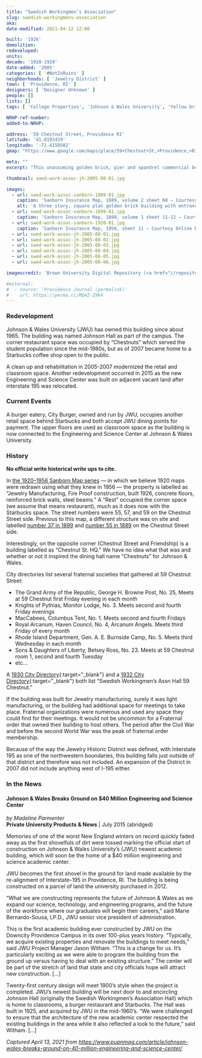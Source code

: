 ```yaml
---
title: "Swedish Workingmen’s Association"
slug: swedish-workingmens-association
aka: 
date-modified: 2021-04-12 12:00

built: '1926'
demolition: 
redeveloped: 
units:
decade: '1920-1929'
date-added: '2005'
categories: [ '#NotInRuins' ]
neighborhoods: [ 'Jewelry District' ]
town: [ 'Providence, RI' ]
designers: [ 'Designer Unknown' ]
people: []
lists: []
tags: [ 'College Properties', 'Johnson & Wales University', 'Yellow brick' ]

NRHP-ref-number:
added-to-NRHP:

address: '59 Chestnut Street, Providence RI'
latitude: '41.8192419'
longitude: '-71.4150502'
gmap: "https://www.google.com/maps/place/59+Chestnut+St,+Providence,+RI+02903/@41.8192419,-71.4150502,17z/data=!3m1!4b1!4m5!3m4!1s0x89e4456cae5066c7:0xa88d05c8e7db3553!8m2!3d41.8192419!4d-71.4128615"

meta: ""
excerpt: "This unassuming golden brick, pier and spandrel commercial building has been part of the Johnson & Wales campus since the mid-1960s"

thumbnail: swed-work-assoc-jh-2005-08-01.jpg

images:
  - url: swed-work-assoc-sanborn-1889-01.jpg
    caption: 'Sanborn Insurance Map, 1889, volume 2 sheet 60 — Courtesy Brown University Digital Repository'
    alt: 'A three story, square plan golden brick building with entrances on opposite corners as well as a ground-floor chamfered retail entrance under an overhang. The windows have been replaced with commericial-grade non-operable three-over-three pane designs. Slight sandstone details adorn the cornice and the seperation of the first floor from the upper floors.'
  - url: swed-work-assoc-sanborn-1899-01.jpg
    caption: 'Sanborn Insurance Map, 1899, volume 1 sheet 11-12 — Courtesy Brown University Digital Repository'
  - url: swed-work-assoc-sanborn-1920-01.jpg
    caption: 'Sanborn Insurance Map, 1956, sheet 11 — Courtesy Online Digital Sanborn Maps via ProQuest and the Providence Public Library'
  - url: swed-work-assoc-jh-2005-08-01.jpg
  - url: swed-work-assoc-jh-2005-08-02.jpg
  - url: swed-work-assoc-jh-2005-08-03.jpg
  - url: swed-work-assoc-jh-2005-08-04.jpg
  - url: swed-work-assoc-jh-2005-08-05.jpg
  - url: swed-work-assoc-jh-2005-08-06.jpg

imagescredit: 'Brown University Digital Repository (<a href="//repository.library.brown.edu/studio/item/bdr:213558/" target="_blank">1889</a> and <a href="//repository.library.brown.edu/studio/item/bdr:213597/" target="_blank">1899</a>), and the Online Digital Sanborn Maps via ProQuest and the Providence Public Library'

#external:
#  - source: 'Providence Journal (permalink)'
#    url: https://perma.cc/MQ4Z-Z9K4
---
```


### Redevelopment

Johnson & Wales University (<span class="abbr">JWU</span>) has owned this building since about 1965. The building was named Johnson Hall as part of the campus. The corner restaurant space was occupied by “Chestnuts” which served the student population since the mid-1980s, but as of 2007 became home to a Starbucks coffee shop open to the public. 

A clean up and rehabilitation in 2005-2007 modernized the retail and classroom space. Another redevelopment occurred in 2015 as the new Engineering and Science Center was built on adjacent vacant land after interstate 195 was relocated. 


### Current Events

A burger eatery, City Burger, owned and run by <span class="abbr">JWU</span>, occupies another retail space behind Starbucks and both accept <span class="abbr">JWU</span> dining points for payment. The upper floors are used as classroom space as the building is now connected to the Engineering and Science Center at Johnson & Wales University. 


### History

**No official write historical write ups to cite.** 

In [the 1920–1956 Sanborn Map series](#photo-swed-work-assoc-sanborn-1920-01) — in which we believe 1920 maps were redrawn using what they knew in 1956 — the property is labelled as “Jewelry Manufacturing, Fire Proof construction, built 1926, concrete floors, reinforced brick walls, steel beams.” A “Rest” occupied the corner space (we assume that means restaurant), much as it does now with the Starbucks space. The street numbers were 55, 57, and 59 on the Chestnut Street side. Previous to this map, a different structure was on site and labelled [number 37 in 1899](#photo-swed-work-assoc-sanborn-1899-01) and [number 55 in 1889](#photo-swed-work-assoc-sanborn-1889-01) on the Chestnut Street side. 

Interestingly, on the opposite corner (Chestnut Street and Friendship) is a building labelled as “Chestnut St. HQ.” We have no idea what that was and whether or not it inspired the dining hall name “Chestnuts” for Johnson & Wales. 

City directories list several fraternal societies that gathered at 59 Chestnut Street: 

+ The Grand Army of the Republic, George H. Browne Post, No. 25, Meets at 59 Chestnut first Friday evening in each month
+ Knights of Pythias, Monitor Lodge, No. 3. Meets second and fourth Friday evenings 
+ MacCabees, Columbus Tent, No. 1. Meets second and fourth Fridays
+ Royal Arcanum, Haven Council, No. 4, Arcanum Angels. Meets third Friday of every month
+ Rhode Island Department, Gen. A. E. Burnside Camp, No. 5. Meets third Wednesday in each month
+ Sons & Daughters of Liberty, Betsey Ross, No. 23. Meets at 59 Chestnut room 1, second and fourth Tuesday
+ etc…

A [1930 City Directory](//archive.org/details/providencedirectunse/page/1294/mode/2up){:target="_blank"} and a [1932 City Directory](//archive.org/details/providencedirectunse_0/page/1238){:target="_blank"} both list “Swedish Workingmen’s Assn Hall 59 Chestnut.” 

If the building was built for Jewelry manufacturing, surely it was light manufacturing, or the building had additional space for meetings to take place. Fraternal organizations were numerous and used any space they could find for their meetings. It would not be uncommon for a Fraternal order that owned their building to host others. The period after the Civil War and before the second World War was the peak of fraternal order membership. 

Because of the way the Jewelry Historic District was defined, with Interstate 195 as one of the northwestern boundaries, this building falls just outside of that district and therefore was not included. An expansion of the District in 2007 did not include anything west of I-195 either. 


### In the News

#### Johnson & Wales Breaks Ground on $40 Million Engineering and Science Center

_by Madeline Parmenter_  
**Private University Products & News** | July 2015 (abridged)

Memories of one of the worst New England winters on record quickly faded away as the first shovelfuls of dirt were tossed marking the official start of construction on Johnson & Wales University’s (<span class="abbr">JWU</span>) newest academic building, which will soon be the home of a $40 million engineering and science academic center.

<span class="abbr">JWU</span> becomes the first shovel in the ground for land made available by the re-alignment of Interstate-195 in Providence, RI. The building is being constructed on a parcel of land the university purchased in 2012.

“What we are constructing represents the future of Johnson & Wales as we expand our science, technology, and engineering programs, and the future of the workforce where our graduates will begin their careers,” said Marie Bernardo-Sousa, LP.D., <span class="abbr">JWU</span> senior vice president of administration.

This is the first academic building ever constructed by <span class="abbr">JWU</span> on the Downcity Providence Campus in its over 100-plus years history. “Typically, we acquire existing properties and renovate the buildings to meet needs,” said <span class="abbr">JWU</span> Project Manager Jason Witham. “This is a change for us. It’s particularly exciting as we were able to program the building from the ground up versus having to deal with an existing structure.” The center will be part of the stretch of land that state and city officials hope will attract new construction. […]

Twenty-first century design will meet 1900’s style when the project is completed. <span class="abbr">JWU</span>’s newest building will be next door to and encircling Johnson Hall (originally the Swedish Workingmen’s Association Hall) which is home to classrooms, a burger restaurant and Starbucks. The Hall was built in 1925, and acquired by <span class="abbr">JWU</span> in the mid-1960’s. “We were challenged to ensure that the architecture of the new academic center respected the existing buildings in the area while it also reflected a look to the future,” said Witham. […]

_Captured April 13, 2021 from https://www.pupnmag.com/article/johnson-wales-breaks-ground-on-40-million-engineering-and-science-center/_